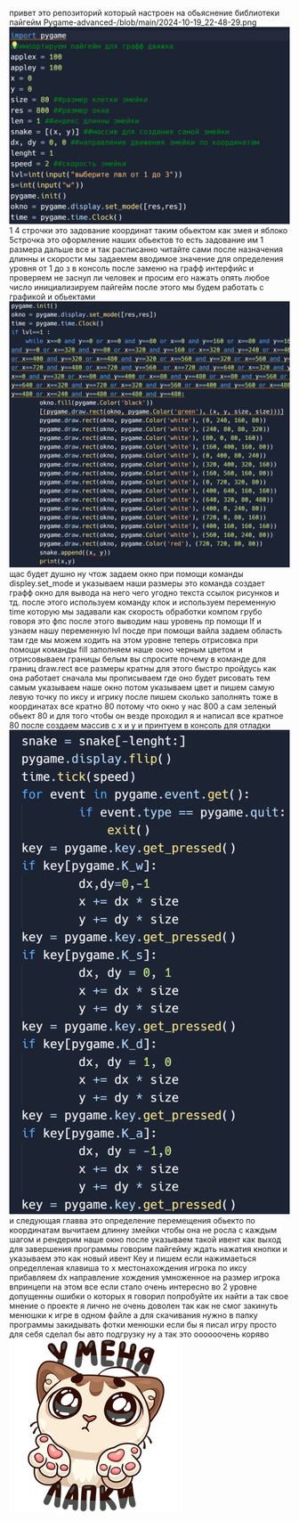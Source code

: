 привет это репозиторий который настроен на обьяснение библиотеки пайгейм
Pygame-advanced-/blob/main/2024-10-19_22-48-29.png
![2024-10-19_22-48-29](https://github.com/Pisarev203/Pygame-advanced-/blob/main/2024-10-19_22-48-29.png)
1 4 строчки это задование координат таким обьектом как змея и яблоко
5строчка это оформление наших обьектов то есть задование им 1 размера дальше все и так расписанно читайте сами 
после назначения длинны и скорости мы задаемем вводимое значение для определения уровня от 1 до з в консоль после заменю на графф интерфийс и проверяем не заснул ли человек и просим его нажать опять любое число
инициализируем пайгейм после этого мы будем работать с графикой и обьектами 
![2024-10-19_23-08-31](https://github.com/Pisarev203/Pygame-advanced-/blob/main/2024-10-19_23-06-07.png)
щас будет душно ну чтож 
задаем окно при помощи команды displey.set_mode и указываем наши размеры это команда создает графф окно для вывода на него чего угодно текста ссылок рисунков и тд.
после этого используем команду клок и используем переменную time которую мы задавали как скорость обработки компом грубо говоря это фпс 
после этого выводим наш уровень пр помощи If и узнаем нашу переменную lvl посде при помощи вайла задаем  область там где мы можем ходить на этом уровне 
теперь отрисовка при помощи команды fill  заполняем наше окно черным цветом и отрисовываем границы белым вы спросите почему в команде для границ draw.rect все размеры кратны для этого быстро пройдусь как она работает
сначала мы прописываем где оно будет рисовать тем самым указываем наше окно потом указываем цвет и пишем самую левую точку по иксу и игрику после пишем сколько заполнять тоже в координатах все кратно 80 потому что окно  у нас 800 а сам зеленый обьект 80 и для того чтобы он везде проходил я и написал все кратное 80 после создаем массив с x и y  и принтуем в консоль для отладки 
![2024-10-19_23-08-31](https://github.com/Pisarev203/Pygame-advanced-/blob/main/2024-10-19_23-08-31.png)
и следующая главва это определение перемещения обьекто по координатам 
вычитаем длинну змейки чтобы она не росла с каждым шагом 
и рендерим наше окно после указываем такой ивент как выход для завершения программы 
говорим пайгейму ждать нажатия кнопки и указываем это как новый ивент Кеу и пишем если нажимаеться определленая клавиша то x местонахождения игрока по иксу прибавляем dx  направление хождения умноженное на размер игрока 
впринцепи на этом все если стало очень интересно во 2 уровне допущенны ошибки о которых я говорил попробуйте их найти 
а так свое мнение о проекте я лично не очень доволен так как не смог закинуть менюшки к игре в одном файле а для скачивания нужно в папку программы закидывать фотки менюшки если бы я писал игру просто для себя сделал бы авто подгрузку ну а так это оооооочень коряво 
![image](https://github.com/Pisarev203/Pygame-advanced-/blob/main/xxh.png)
